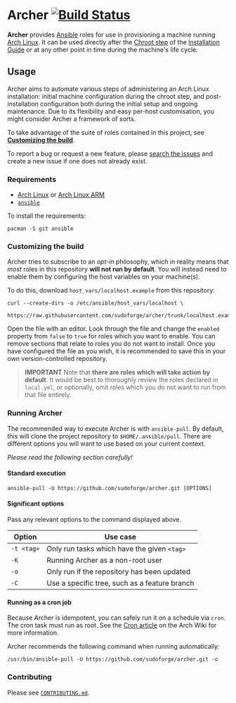 # Archer [![Build Status][trunk-workflow-badge]][trunk-workflow-url]

**Archer** provides [Ansible][ansible-web] roles for use in provisioning a
machine running [Arch Linux][al-web]. It can be used directly after the [Chroot
step][awiki-chroot] of the [Installation Guide][awiki-install] or at any other
point in time during the machine's life cycle.

## Usage

Archer aims to automate various steps of administering an Arch Linux
installation: initial machine configuration during the chroot step, and
post-installation configuration both during the initial setup and ongoing
maintenance. Due to its flexibility and easy per-host customisation, you might
consider Archer a framework of sorts.

To take advantage of the suite of roles contained in this project, see
[**Customizing the build**](#customizing-the-build).

To report a bug or request a new feature, please [search the issues][issues]
and create a new issue if one does not already exist.

### Requirements

* [Arch Linux][al-web] or [Arch Linux ARM][alarm-web]
* [`ansible`][pkg-ansible]

To install the requirements:

```
pacman -S git ansible
```

### Customizing the build

Archer tries to subscribe to an *opt-in* philosophy, which in reality means that
_most_ roles in this repository **will not run by default**. You will instead
need to enable them by configuring the host variables on your machine(s).

To do this, download `host_vars/localhost.example` from this repository:

```
curl --create-dirs -o /etc/ansible/host_vars/localhost \
    https://raw.githubusercontent.com/sudoforge/archer/trunk/localhost.example.yml
```

Open the file with an editor. Look through the file and change the `enabled`
property from `false` to `true` for roles which you want to enable. You can
remove sections that relate to roles you do not want to install. Once you have
configured the file as you wish, it is recommended to save this in your own
version-controlled repository.

> **IMPORTANT**
> Note that **there are roles which will take action by default**. It would be
> best to thoroughly review the roles declared in `local.yml`, or optionally,
> omit roles which you do not want to run from that file entirely.

### Running Archer

The recommended way to execute Archer is with `ansible-pull`. By default, this
will clone the project repository to `$HOME/.ansible/pull`. There are different
options you will want to use based on your current context.

_Please read the following section carefully!_


#### Standard execution

```
ansible-pull -U https://github.com/sudoforge/archer.git [OPTIONS]
```

#### Significant options

Pass any relevant options to the command displayed above.

| Option      | Use case                                      |
| ----------- | --------------------------------------------- |
| `-t <tag>`  | Only run tasks which have the given `<tag>`   |
| `-K`        | Running Archer as a non-root user             |
| `-o`        | Only run if the repository has been updated   |
| `-C`        | Use a specific tree, such as a feature branch |

#### Running as a cron job

Because Archer is idempotent, you can safely run it on a schedule via `cron`.
The cron task must run as root. See the [Cron article][awiki-cron] on the Arch
Wiki for more information.

Archer recommends the following command when running automatically:

```
/usr/bin/ansible-pull -U https://github.com/sudoforge/archer.git -o
```

### Contributing

Please see [`CONTRIBUTING.md`][contributing].

[ansible-web]: https://www.ansible.com "Ansible"
[al-web]: https://www.archlinux.org "Arch Linux"
[alarm-web]: https://www.archlinuxarm.org "Arch Linux ARM"
[awiki-install]: https://wiki.archlinux.org/index.php/Installation_guide
[awiki-chroot]: https://wiki.archlinux.org/index.php/Installation_guide#Chroot
[pkg-ansible]: https://www.archlinux.org/packages/community/any/ansible
[pkg-git]: https://www.archlinux.org/packages/extra/x86_64/git
[molecule-docs]: https://molecule.readthedocs.io "Molecule Documentation"
[awiki-cron]: https://wiki.archlinux.org/index.php/Cron
[contributing]: CONTRIBUTING.md
[issues]: https://github.com/sudoforge/archer/issues "view or create issues"
[trunk-workflow-badge]: https://github.com/sudoforge/archer/workflows/trunk/badge.svg
[trunk-workflow-url]: https://github.com/sudoforge/archer/actions?query=workflow%3Atrunk

